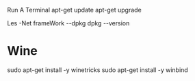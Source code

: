  Run A Terminal 
apt-get update
apt-get upgrade

Les -Net frameWork --dpkg
dpkg --version

# Wine
sudo apt-get install -y winetricks
sudo apt-get install -y winbind

